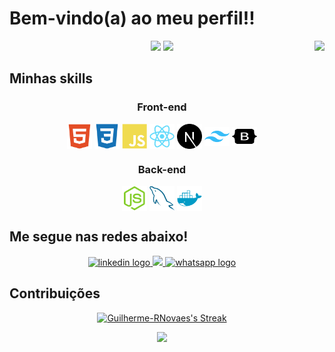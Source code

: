 # Bem-vindo(a) ao meu perfil!!

<img align="right" height="550em" src="https://user-images.githubusercontent.com/101211552/235323595-209ecb36-6bd3-483b-b94e-b53ec84fb4e1.png" />

<div align="center">
  <img height="150" src="https://github-readme-stats.vercel.app/api?username=Guilherme-RNovaes&show_icons=true&theme=transparent&include_all_commits=true&count_private=true&hide_border=true&bg_color=060A0CD0&title_color=5BCDEC" />
  <img height="150" src="https://github-readme-stats.vercel.app/api/top-langs/?username=Guilherme-RNovaes&layout=compact&hide_title=true&hide_border=true&bg_color=060A0CD0&text_color=5BCDEC"/>
</div>

## Minhas skills

<div align="center">
  <div align="center">
    <h3>Front-end</h3>
    <img align="center" alt="HTML" height="40" width="40" src="https://raw.githubusercontent.com/devicons/devicon/master/icons/html5/html5-plain.svg">
    <img align="center" alt="CSS" height="40" width="40" src="https://raw.githubusercontent.com/devicons/devicon/master/icons/css3/css3-plain.svg">
    <img align="center" alt="Js" height="40" width="40" src="https://raw.githubusercontent.com/devicons/devicon/master/icons/javascript/javascript-plain.svg">
    <img align="center" alt="react" height="40" width="40" src="https://raw.githubusercontent.com/devicons/devicon/master/icons/react/react-original.svg">
    <img align="center" alt="nextjs" height="40" width="40" color=white src="https://raw.githubusercontent.com/devicons/devicon/master/icons/nextjs/nextjs-original.svg">
    <img align="center" alt="tailwind" height="30" width="40" src="https://raw.githubusercontent.com/devicons/devicon/master/icons/tailwindcss/tailwindcss-plain.svg">
    <img align="center" alt="bootstrap" height="30" width="40" src="https://raw.githubusercontent.com/devicons/devicon/master/icons/bootstrap/bootstrap-plain.svg">
  </div>
  <div align="center">
    <h3>Back-end</h3>
    <img align="center" alt="node" height="40" width="40" src="https://raw.githubusercontent.com/devicons/devicon/master/icons/nodejs/nodejs-plain.svg">
    <img align="center" alt="mysql" height="40" width="40" src="https://raw.githubusercontent.com/devicons/devicon/master/icons/mysql/mysql-plain.svg">
    <img align="center" alt="node" height="40" width="40" src="https://raw.githubusercontent.com/devicons/devicon/master/icons/docker/docker-plain.svg">
  </div>
</div>
 
 ## Me segue nas redes abaixo!

<div align="center">
  <a href="https://www.linkedin.com/in/guilherme-r-novaes" target="_blank">
    <img src="https://img.shields.io/static/v1?message=LinkedIn&logo=linkedin&label=&color=0077B5&logoColor=white&labelColor=&style=for-the-badge" height="35"   alt="linkedin logo"  />
  </a>
  <a href="https://instagram.com/gr.novaes" target="_blank">
    <img src="https://img.shields.io/badge/-Instagram-%23E4405F?style=for-the-badge&logo=instagram&logoColor=white" height="35" target="_blank">
  </a>
  <a href="https://api.whatsapp.com/send?phone=5516988448896&text=Ol%C3%A1,%20Guilherme!" target="_blank">
    <img src="https://img.shields.io/static/v1?message=Whatsapp&logo=whatsapp&label=&color=25D366&logoColor=white&labelColor=&style=for-the-badge" height="35" alt="whatsapp logo"  />
  </a>
  
</div>

## Contribuições

<p align="center">
  <a href="https://github.com/Guilherme-RNovaes/github-readme-streak-stats">
    <img title="🔥 Get streak stats for your profile at git.io/streak-stats" alt="Guilherme-RNovaes's Streak" src="https://github-readme-streak-stats.herokuapp.com?user=Guilherme-RNovaes&theme=black-ice&hide_border=true&border_radius=5&locale=pt_BR&ring=5BCDEC&background=060A0CD0"/>
  </a>
</p>
<p align="center">                                                                                                
  <img src="https://github-readme-activity-graph.cyclic.app/graph?username=Guilherme-RNovaes&&bg_color=0d1117&color=5bcdec&line=5bcdec&point=ffffff&area=true&hide_border=true" />
</p>
